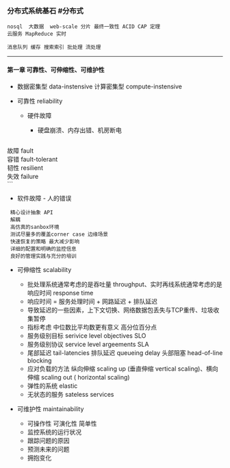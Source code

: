 ### 分布式系统基石  #分布式

```  
nosql  大数据  web-scale 分片 最终一致性 ACID CAP 定理  
云服务 MapReduce 实时  
  
消息队列 缓存 搜索索引 批处理 流处理  
```  
  
----  
  
#### 第一章 可靠性、可伸缩性、可维护性  
  
- 数据密集型 data-instensive 计算密集型 compute-instensive  
  
- 可靠性 reliability  
  
  - 硬件故障  
    - 硬盘崩溃、内存出错、机房断电  
  
     ```  
 故障 fault  
  容错 fault-tolerant  
  韧性 resilient  
  失效 failure  
     ```  
  
 - 软件故障 - 人的错误  
 ``` 如何减少：  
  精心设计抽象 API  
  解耦  
  高仿真的sanbox环境  
  测试尽量多的覆盖corner case 边缘场景  
  快速恢复的策略 最大减少影响  
  详细的配置和明确的监控信息  
  良好的管理实践与充分的培训  
   ```  
  
    
- 可伸缩性 scalability  
  
  - 批处理系统通常考虑的是吞吐量 throughput、实时再线系统通常考虑的是响应时间 response time  
  - 响应时间  = 服务处理时间 + 网路延迟 + 排队延迟  
  - 导致延迟的一些因素，上下文切换、网络数据包丢失与TCP重传、垃圾收集暂停  
  - 指标考虑 中位数比平均数更有意义 高分位百分点  
  - 服务级别目标 serivice level objectives SLO  
  - 服务级别协议 service level argeements SLA  
  - 尾部延迟 tail-latencies 排队延迟 queueing delay 头部阻塞 head-of-line blocking  
  - 应对负载的方法 纵向伸缩 scaling up (垂直伸缩 vertical scaling)、横向伸缩 scaling out ( horizontal scaling)  
  - 弹性的系统 elastic   
  - 无状态的服务 sateless services  
  
- 可维护性 maintainability  
  
  - 可操作性 可演化性 简单性   
  - 监控系统的运行状况  
  - 跟踪问题的原因  
  - 预测未来的问题  
  - 拥抱变化